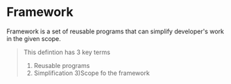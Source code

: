 # Framework
Framework is a set of reusable programs that can simplify developer's work in the given scope.
> This defintion has 3 key terms
>  
> 1) Reusable programs
> 2) Simplification
> 3)Scope fo the framework
  
         


